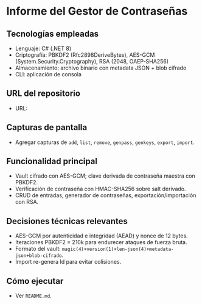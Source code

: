 # Informe del Gestor de Contraseñas

## Tecnologías empleadas
- Lenguaje: C# (.NET 8)
- Criptografía: PBKDF2 (Rfc2898DeriveBytes), AES-GCM (System.Security.Cryptography), RSA (2048, OAEP-SHA256)
- Almacenamiento: archivo binario con metadata JSON + blob cifrado
- CLI: aplicación de consola

## URL del repositorio
- URL: <completar una vez publicado>

## Capturas de pantalla
- Agregar capturas de `add`, `list`, `remove`, `genpass`, `genkeys`, `export`, `import`.

## Funcionalidad principal
- Vault cifrado con AES-GCM; clave derivada de contraseña maestra con PBKDF2.
- Verificación de contraseña con HMAC-SHA256 sobre salt derivado.
- CRUD de entradas, generador de contraseñas, exportación/importación con RSA.

## Decisiones técnicas relevantes
- AES-GCM por autenticidad e integridad (AEAD) y nonce de 12 bytes.
- Iteraciones PBKDF2 = 210k para endurecer ataques de fuerza bruta.
- Formato del vault: `magic(4)+version(1)+len-json(4)+metadata-json+blob-cifrado`.
- Import re-genera Id para evitar colisiones.

## Cómo ejecutar
- Ver `README.md`.
